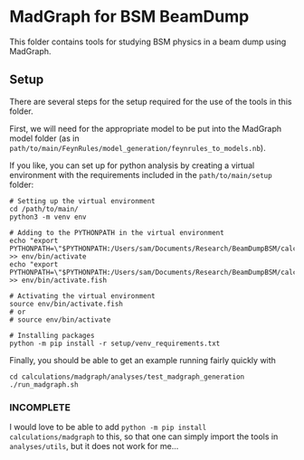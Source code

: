 # MadGraph for BSM BeamDump
This folder contains tools for studying BSM physics in a beam dump using MadGraph.

## Setup
There are several steps for the setup required for the use of the tools in this folder.

First, we will need for the appropriate model to be put into the MadGraph model folder (as in `path/to/main/FeynRules/model_generation/feynrules_to_models.nb`).

If you like, you can set up for python analysis by creating a virtual environment with the requirements included in the `path/to/main/setup` folder:
```
# Setting up the virtual environment
cd /path/to/main/
python3 -m venv env

# Adding to the PYTHONPATH in the virtual environment
echo "export PYTHONPATH=\"$PYTHONPATH:/Users/sam/Documents/Research/BeamDumpBSM/calculations/madgraph\"" >> env/bin/activate
echo "export PYTHONPATH=\"$PYTHONPATH:/Users/sam/Documents/Research/BeamDumpBSM/calculations/madgraph\"" >> env/bin/activate.fish

# Activating the virtual environment
source env/bin/activate.fish
# or
# source env/bin/activate

# Installing packages
python -m pip install -r setup/venv_requirements.txt
```

Finally, you should be able to get an example running fairly quickly with
```
cd calculations/madgraph/analyses/test_madgraph_generation
./run_madgraph.sh
```


### INCOMPLETE
I would love to be able to add
```python -m pip install calculations/madgraph```
to this, so that one can simply import the tools in `analyses/utils`, but it does not work for me...
